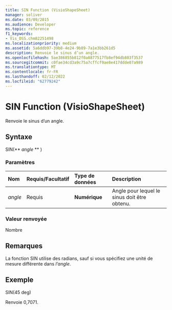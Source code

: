 ```yaml
---
title: SIN Function (VisioShapeSheet)
manager: soliver
ms.date: 03/09/2015
ms.audience: Developer
ms.topic: reference
f1_keywords:
- Vis_DSS.chm82251498
ms.localizationpriority: medium
ms.assetid: 5a6ddb97-39b8-4e24-9b89-7a1e3bb261d5
description: Renvoie le sinus d’un angle.
ms.openlocfilehash: 5ae386855b812f0a8877517fb8ef94db803f3537
ms.sourcegitcommit: c0fae34cd3a9c75a7cffcf9ae8e417ddde07a989
ms.translationtype: MT
ms.contentlocale: fr-FR
ms.lasthandoff: 02/12/2022
ms.locfileid: "62779242"
---
```

# <a name="sin-function-visioshapesheet"></a>SIN Function (VisioShapeSheet)

Renvoie le sinus d’un angle. 
  
## <a name="syntax"></a>Syntaxe

SIN(** *angle* ** ) 
  
### <a name="parameters"></a>Paramètres

|**Nom**|**Requis/Facultatif**|**Type de données**|**Description**|
|:-----|:-----|:-----|:-----|
| _angle_ <br/> |Requis  <br/> |**Numérique** <br/> |Angle pour lequel le sinus doit être obtenu. |
   
### <a name="return-value"></a>Valeur renvoyée

Nombre
  
## <a name="remarks"></a>Remarques

La fonction SIN utilise des radians, sauf si vous spécifiez une unité de mesure différente dans  _l’angle_.
  
## <a name="example"></a>Exemple

SIN(45 deg) 
  
Renvoie 0,7071. 
  

